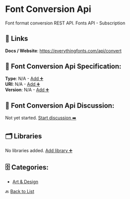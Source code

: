 # Font Conversion Api

Font format conversion REST API. Fonts API - Subscription

##  🔗 Links
**Docs / Website**: https://everythingfonts.com/api/convert

## 🧬 Font Conversion Api Specification:
**Type**: N/A - [Add ➕](https://github.com/apis-list/apis-list/edit/main/apis/font-conversion-api/font-conversion-api.yaml)  
**URI**: N/A - [Add ➕](https://github.com/apis-list/apis-list/edit/main/apis/font-conversion-api/font-conversion-api.yaml)  
**Version**: N/A - [Add ➕](https://github.com/apis-list/apis-list/edit/main/apis/font-conversion-api/font-conversion-api.yaml)

## 💬 Font Conversion Api Discussion:
Not yet started. [Start discussion ➡️](https://github.com/apis-list/apis-list/discussions/new)

## 🗂️ Libraries

No libraries added. [Add library ➕](https://github.com/apis-list/apis-list/edit/main/apis/font-conversion-api/font-conversion-api.yaml)    


## 🗄️ Categories:
- [Art & Design](https://github.com/apis-list/apis-list#art--design-)

🔙  [Back to List](https://github.com/apis-list/apis-list)
